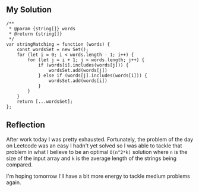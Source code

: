 ## My Solution

```
/**
 * @param {string[]} words
 * @return {string[]}
 */
var stringMatching = function (words) {
    const wordsSet = new Set();
    for (let i = 0; i < words.length - 1; i++) {
        for (let j = i + 1; j < words.length; j++) {
            if (words[i].includes(words[j])) {
                wordsSet.add(words[j])
            } else if (words[j].includes(words[i])) {
                wordsSet.add(words[i])
            }
        }
    }
    return [...wordsSet];
};
```

## Reflection

After work today I was pretty exhausted. Fortunately, the problem of the day on Leetcode was an easy I hadn't yet solved so I was able to tackle that problem in what I believe to be an optimal `O(n^2*k)` solution where `n` is the size of the input array and `k` is the average length of the strings being compared.

I'm hoping tomorrow I'll have a bit more energy to tackle medium problems again.
